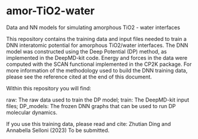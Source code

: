 # amor-TiO2-water
Data and NN models for simulating amorphous TiO2 - water interfaces

This repository contains the training data and input files needed to train a DNN interatomic potential for amorphous TiO2/water interfaces. The DNN model was constructed using the Deep Potential (DP) method, as implemented in the DeepMD-kit code. Energy and forces in the data were computed with the SCAN functional implemented in the CP2K package. For more information of the methodology used to build the DNN training data, please see the reference cited at the end of this document.

Within this repository you will find:

raw: The raw data used to train the DP model;
train: The DeepMD-kit input files;
DP_models: The frozen DNN graphs that can be used to run DP molecular dynamics.

If you use this training data, please read and cite:
Zhutian Ding and Annabella Selloni (2023) To be submitted.
